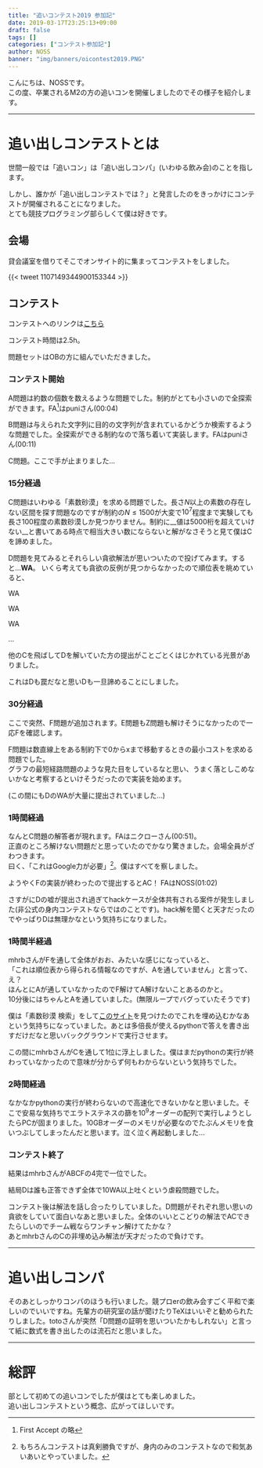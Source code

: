 ```yaml
---
title: "追いコンテスト2019 参加記"
date: 2019-03-17T23:25:13+09:00
draft: false
tags: []
categories: ["コンテスト参加記"]
author: NOSS
banner: "img/banners/oicontest2019.PNG"
---
```


こんにちは、NOSSです。  
この度、卒業されるM2の方の追いコンを開催しましたのでその様子を紹介します。

<!--more-->

---

# 追い出しコンテストとは

世間一般では「追いコン」は「追い出しコンパ」(いわゆる飲み会)のことを指します。  

しかし、誰かが「追い出しコンテストでは？」と発言したのをきっかけにコンテストが開催されることになりました。  
とても競技プログラミング部らしくて僕は好きです。

## 会場

貸会議室を借りてそこでオンサイト的に集まってコンテストをしました。

{{< tweet 1107149344900153344 >}}

## コンテスト

コンテストへのリンクは[こちら](https://onlinejudge.u-aizu.ac.jp/beta/room.html#YNUCPC_toto_con)

コンテスト時間は2.5h。

問題セットはOBの方に組んでいただきました。

### コンテスト開始

A問題は約数の個数を数えるような問題でした。制約がとても小さいので全探索ができます。FA[^1]はpuniさん(00:04)

B問題は与えられた文字列に目的の文字列が含まれているかどうか検索するような問題でした。全探索ができる制約なので落ち着いて実装します。FAはpuniさん(00:11)

C問題。ここで手が止まりました...

### 15分経過

C問題はいわゆる「素数砂漠」を求める問題でした。長さ$N$以上の素数の存在しない区間を探す問題なのですが制約の$N \le 1500$が大変で$10^7$程度まで実験しても長さ$100$程度の素数砂漠しか見つかりません。制約に__値は5000桁を超えていけない__と書いてある時点で相当大きい数にならないと解がなさそうと見て僕はCを諦めました。

D問題を見てみるとそれらしい貪欲解法が思いついたので投げてみます。すると...__WA__。 いくら考えても貪欲の反例が見つからなかったので順位表を眺めていると、

WA

WA

WA

...

他のCを飛ばしてDを解いていた方の提出がことごとくはじかれている光景がありました。

これはDも罠だなと思いDも一旦諦めることにしました。

### 30分経過

ここで突然、F問題が追加されます。E問題もZ問題も解けそうになかったので一応Fを確認します。

F問題は数直線上をある制約下で0からxまで移動するときの最小コストを求める問題でした。  
グラフの最短経路問題のような見た目をしているなと思い、うまく落としこめないかなと考察するといけそうだったので実装を始めます。

(この間にもDのWAが大量に提出されていました...)

### 1時間経過

なんとC問題の解答者が現れます。FAはニクローさん(00:51)。  
正直のところ解けない問題だと思っていたのでかなり驚きました。会場全員がざわつきます。  
曰く、「これはGoogle力が必要」[^2]。僕はすべてを察しました。

ようやくFの実装が終わったので提出するとAC！ FAはNOSS(01:02)

さすがにDの嘘が提出され過ぎてhackケースが全体共有される案件が発生しました(非公式の身内コンテストならではのことです)。hack解を聞くと天才だったのでやっぱりDは無理かなという気持ちになりました。

### 1時間半経過

mhrbさんがFを通して全体がおお、みたいな感じになっていると、  
「これは順位表から得られる情報なのですが、Aを通していません」と言って、え？  
ほんとにAが通していなかったのでF解けてA解けないことあるのかと。  
10分後にはちゃんとAを通していました。(無限ループでバグっていたそうです)

僕は「素数砂漠 検索」をして[このサイト](http://www.trnicely.net/gaps/gaplist.html)を見つけたのでこれを埋め込むかなあという気持ちになっていました。あとは多倍長が使えるpythonで答えを書き出すだけだなと思いバックグラウンドで実行させます。

この間にmhrbさんがCを通して1位に浮上しました。僕はまだpythonの実行が終わっていなかったので意味が分からず何もわからないという気持ちでした。

### 2時間経過

なかなかpythonの実行が終わらないので高速化できないかなと思いました。そこで安易な気持ちでエラトステネスの篩を$10^9$オーダーの配列で実行しようとしたらPCが固まりました。10GBオーダーのメモリが必要なのでたぶんメモリを食いつぶしてしまったんだと思います。泣く泣く再起動しました...

### コンテスト終了

結果はmhrbさんがABCFの4完で一位でした。

結局Dは誰も正答できず全体で10WA以上吐くという虐殺問題でした。

コンテスト後は解法を話し合ったりしていました。D問題がそれぞれ思い思いの貪欲をしていて面白いなあと思いました。全体のいいとこどりの解法でACできたらしいのでチーム戦ならワンチャン解けてたかな？  
あとmhrbさんのCの非埋め込み解法が天才だったので負けです。

---

# 追い出しコンパ

そのあとしっかりコンパのほうも行いました。競プロerの飲み会すごく平和で楽しいのでいいですね。先輩方の研究室の話が聞けたりTeXはいいぞと勧められたりしました。totoさんが突然「D問題の証明を思いついたかもしれない」と言って紙に数式を書き出したのは流石だと思いました。

---

# 総評

部として初めての追いコンでしたが僕はとても楽しめました。  
追い出しコンテストという概念、広がってほしいです。

[^1]: First Accept の略
[^2]: もちろんコンテストは真剣勝負ですが、身内のみのコンテストなので和気あいあいとやっていました。
